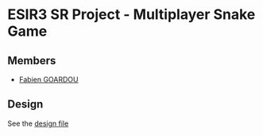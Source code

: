 # ESIR3 SR Project - Multiplayer Snake Game

## Members
- [Fabien GOARDOU](https://fabiengoardou.fr/)

## Design
See the [design file](./design/design.md)